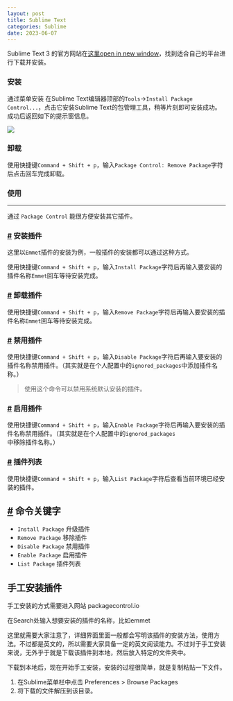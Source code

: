 ```yaml
---
layout: post
title: Sublime Text
categories: Sublime
date: 2023-06-07
---
```


Sublime Text 3 的官方网站在[这里open in new window](https://www.sublimetext.com/)，找到适合自己的平台进行下载并安装。

### 安装

通过菜单安装 在Sublime Text编辑器顶部的`Tools`\->`Install Package Control...`，点击它安装Sublime Text的包管理工具，稍等片刻即可安装成功。
成功后返回如下的提示窗信息。

![](https://curder.github.io/blog/images/tools/sublime/sublime-text-3-install-success-alert.png)

### 卸载

使用快捷键`Command + Shift + p`，输入`Package Control: Remove Package`字符后点击回车完成卸载。

### 使用
--------------------------------------

通过 `Package Control` 能很方便安装其它插件。

### [#](about:blank#%E5%AE%89%E8%A3%85%E6%8F%92%E4%BB%B6) 安装插件

这里以`Emmet`插件的安装为例，一般插件的安装都可以通过这种方式。

使用快捷键`Command + Shift + p`，输入`Install Package`字符后再输入要安装的插件名称`Emmet`回车等待安装完成。

### [#](about:blank#%E5%8D%B8%E8%BD%BD%E6%8F%92%E4%BB%B6) 卸载插件

使用快捷键`Command + Shift + p`，输入`Remove Package`字符后再输入要安装的插件名称`Emmet`回车等待安装完成。

### [#](about:blank#%E7%A6%81%E7%94%A8%E6%8F%92%E4%BB%B6) 禁用插件

使用快捷键`Command + Shift + p`，输入`Disable Package`字符后再输入要安装的插件名称禁用插件。（其实就是在个人配置中的`ignored_packages`中添加插件名称。）

> 使用这个命令可以禁用系统默认安装的插件。

### [#](about:blank#%E5%90%AF%E7%94%A8%E6%8F%92%E4%BB%B6) 启用插件

使用快捷键`Command + Shift + p`，输入`Enable Package`字符后再输入要安装的插件名称禁用插件。（其实就是在个人配置中的`ignored_packages`中移除插件名称。）

### [#](about:blank#%E6%8F%92%E4%BB%B6%E5%88%97%E8%A1%A8) 插件列表

使用快捷键`Command + Shift + p`，输入`List Package`字符后查看当前环境已经安装的插件。

[#](about:blank#%E5%91%BD%E4%BB%A4%E5%85%B3%E9%94%AE%E5%AD%97) 命令关键字
--------------------------------------------------------------------

*   `Install Package` 升级插件
*   `Remove Package` 移除插件
*   `Disable Package` 禁用插件
*   `Enable Package` 启用插件
*   `List Package` 插件列表


## 手工安装插件

手工安装的方式需要进入网站 packagecontrol.io

在Search处输入想要安装的插件的名称，比如emmet

这里就需要大家注意了，详细界面里面一般都会写明该插件的安装方法，使用方法。不过都是英文的，所以需要大家具备一定的英文阅读能力。不过对于手工安装来说，无外乎于就是下载该插件到本地，然后放入特定的文件夹中。

下载到本地后，现在开始手工安装，安装的过程很简单，就是复制粘贴一下文件。
1. 在Sublime菜单栏中点击 Preferences > Browse Packages
2. 将下载的文件解压到该目录。